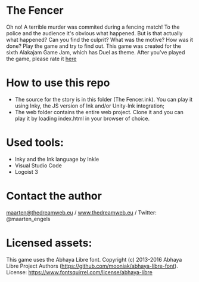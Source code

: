 # The Fencer
Oh no! A terrible murder was commited during a fencing match! To the police and the audience it's obvious what happened. But is that actually what happened?
Can you find the culprit? What was the motive? How was it done? Play the game and try to find out.
This game was created for the sixth Alakajam Game Jam, which has Duel as theme. After you've played the game, please rate it [here](https://alakajam.com/6th-alakajam/702/the-fencer/)

# How to use this repo
- The source for the story is in this folder (The Fencer.ink). You can play it using Inky, the JS version of Ink and/or Unity-Ink integration;
- The web folder contains the entire web project. Clone it and you can play it by loading index.html in your browser of choice. 

# Used tools:
- Inky and the Ink language by Inkle
- Visual Studio Code
- Logoist 3

# Contact the author
maarten@thedreamweb.eu / www.thedreamweb.eu / Twitter: @maarten_engels

# Licensed assets:
This game uses the Abhaya Libre font. Copyright (c) 2013-2016 Abhaya Libre Project Authors (https://github.com/mooniak/abhaya-libre-font). License: https://www.fontsquirrel.com/license/abhaya-libre